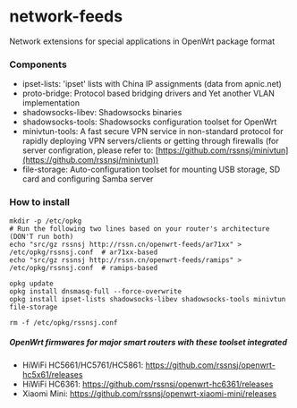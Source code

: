 # network-feeds
Network extensions for special applications in OpenWrt package format

### Components
* ipset-lists: 'ipset' lists with China IP assignments (data from apnic.net)
* proto-bridge: Protocol based bridging drivers and Yet another VLAN implementation
* shadowsocks-libev: Shadowsocks binaries
* shadowsocks-tools: Shadowsocks configuration toolset for OpenWrt
* minivtun-tools: A fast secure VPN service in non-standard protocol for rapidly deploying VPN servers/clients or getting through firewalls (for server configration, please refer to: [https://github.com/rssnsj/minivtun](https://github.com/rssnsj/minivtun))
* file-storage: Auto-configuration toolset for mounting USB storage, SD card and configuring Samba server

### How to install

    mkdir -p /etc/opkg
    # Run the following two lines based on your router's architecture (DON'T run both)
    echo "src/gz rssnsj http://rssn.cn/openwrt-feeds/ar71xx" > /etc/opkg/rssnsj.conf  # ar71xx-based
    echo "src/gz rssnsj http://rssn.cn/openwrt-feeds/ramips" > /etc/opkg/rssnsj.conf  # ramips-based
      
    opkg update
    opkg install dnsmasq-full --force-overwrite
    opkg install ipset-lists shadowsocks-libev shadowsocks-tools minivtun file-storage
      
    rm -f /etc/opkg/rssnsj.conf

##### OpenWrt firmwares for major smart routers with these toolset integrated
* HiWiFi HC5661/HC5761/HC5861: https://github.com/rssnsj/openwrt-hc5x61/releases
* HiWiFi HC6361: https://github.com/rssnsj/openwrt-hc6361/releases
* Xiaomi Mini: https://github.com/rssnsj/openwrt-xiaomi-mini/releases

